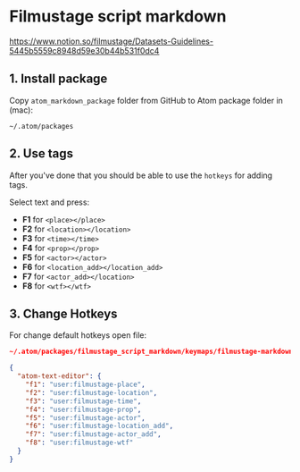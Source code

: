 # Filmustage script markdown
https://www.notion.so/filmustage/Datasets-Guidelines-5445b5559c8948d59e30b44b531f0dc4
## 1. Install package

Copy `atom_markdown_package` folder from GitHub to Atom package folder in (mac):

    ~/.atom/packages

## 2. Use tags

After you've done that you should be able to use the `hotkeys` for adding tags.

Select text and press:

- **F1** for `<place></place>`
- **F2** for `<location></location>`
- **F3** for `<time></time>`
- **F4** for `<prop></prop>`
- **F5** for `<actor></actor>`
- **F6** for `<location_add></location_add>`
- **F7** for `<actor_add></location>`
- **F8** for `<wtf></wtf>`

## 3. Change Hotkeys

For change default hotkeys open file:

```JSON
~/.atom/packages/filmustage_script_markdown/keymaps/filmustage-markdown.json

{
  "atom-text-editor": {
    "f1": "user:filmustage-place",
    "f2": "user:filmustage-location",
    "f3": "user:filmustage-time",
    "f4": "user:filmustage-prop",
    "f5": "user:filmustage-actor",
    "f6": "user:filmustage-location_add",
    "f7": "user:filmustage-actor_add",
    "f8": "user:filmustage-wtf"
  }
}
```
